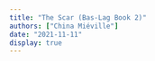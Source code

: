 ```yaml
---
title: "The Scar (Bas-Lag Book 2)"
authors: ["China Miéville"]
date: "2021-11-11"
display: true
---
```


<!-- Your comments or review here -->
